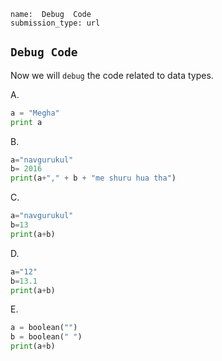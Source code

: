 ```ngMeta
name:  Debug  Code
submission_type: url
```
## `Debug Code`

Now we will `debug` the code related to data types.

A.

```python
a = "Megha"
print a
```

B. 

```python
a="navgurukul"
b= 2016
print(a+"," + b + "me shuru hua tha")
```
C. 

```python
a="navgurukul"
b=13
print(a+b)
```

D.

```python
a="12"
b=13.1
print(a+b)
```

E.

```python
a = boolean("")
b = boolean(" ")
print(a+b)
```